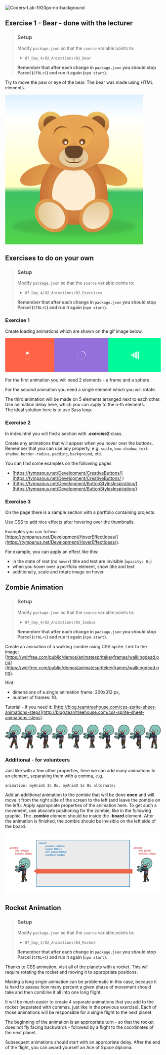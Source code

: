 ![Coders-Lab-1920px-no-background](https://user-images.githubusercontent.com/30623667/104709394-2cabee80-571f-11eb-9518-ea6a794e558e.png)


## Exercise 1 - Bear - done with the lecturer

> ### Setup
> Modify `package.json` so that the `source` variable points to:
> -  `07_Day_4/02_Animations/01_Bear`
>
> **Remember that after each change in `package.json` you should stop Parcel (`CTRL+C`) and run it again (`npm start`).**

Try to move the paw or eye of the bear. The bear was made using HTML elements.

![Bear](images/bear.png)


## Exercises to do on your own

> ### Setup
> Modify `package.json` so that the `source` variable points to:
> -  `07_Day_4/02_Animations/02_Exercises`
>
> **Remember that after each change in `package.json` you should stop Parcel (`CTRL+C`) and run it again (`npm start`).**


### Exercise 1

Create loading animations which are shown on the gif image below.

![](images/loading.gif)

For the first animation you will need 2 elements - a frame and a sphere.

For the second animation you need a single element which you will rotate.

The third animation will be made on 5 elements arranged next to each other.   
Use animation delay here, which you can apply to the n-th elements.   
The ideal solution here is to use Sass loop.


### Exercise 2

In index.html you will find a section with **.exercise2** class.

Create any animations that will appear when you hover over the buttons.
Remember that you can use any property, e.g.
`scale`, `box-shadow`, `text-shadow`, `border-radius`, `padding`, `background`, etc.

You can find some examples on the following pages:
 - [https://tympanus.net/Development/CreativeButtons/](https://tympanus.net/Development/CreativeButtons/ )
 - [https://tympanus.net/Development/ButtonStylesInspiration/](https://tympanus.net/Development/ButtonStylesInspiration/)


### Exercise 3

On the page there is a sample section with a portfolio containing projects.

Use CSS to add nice effects after hovering over the thumbnails.

Examples you can follow: [https://tympanus.net/Development/HoverEffectIdeas/](https://tympanus.net/Development/HoverEffectIdeas/).

For example, you can apply an effect like this:
- in the state of rest (no `hover`) title and text are invisible (`opacity: 0;`)
- when you hover over a portfolio element, show title and text
- additionally, scale and rotate image on hover


## Zombie Animation

> ### Setup
> Modify `package.json` so that the `source` variable points to:
> -  `07_Day_4/02_Animations/03_Zombie`
>
> **Remember that after each change in `package.json` you should stop Parcel (`CTRL+C`) and run it again (`npm start`).**

Create an animation of a walking zombie using CSS sprite.
Link to the image: [https://wdrfree.com/public/demos/animatespritekeyframes/walkingdead.png](https://wdrfree.com/public/demos/animatespritekeyframes/walkingdead.png).

Hint:
- dimensions of a single animation frame: 200x312 px,
- number of frames: 10.

Tutorial - if you need it: [http://blog.teamtreehouse.com/css-sprite-sheet-animations-steps](http://blog.teamtreehouse.com/css-sprite-sheet-animations-steps).

![Zombie](images/walkingdead.png)

### Additional - for volunteers
Just like with a few other properties, here we can add many animations to an element, separating them with a comma, e.g.
```
animation: myAnim1 3s 0s, myAnim2 5s 0s alternate;
```
Add an additional animation to the zombie that will be done **once** and will move it from the right side of the screen to the left (and leave the zombie on the left). Apply appropriate properties of the animation here. To get such a movement, use absolute positioning for the zombie, like in the following graphic. The **.zombie** element should be inside the **.board** element. After the animation is finished, the zombie should be invisible on the left side of the board.

![Zombie animation](images/animacja-zombie.png)


## Rocket Animation

> ### Setup
> Modify `package.json` so that the `source` variable points to:
> -  `07_Day_4/02_Animations/04_Rocket`
>
> **Remember that after each change in `package.json` you should stop Parcel (`CTRL+C`) and run it again (`npm start`).**

Thanks to CSS animation, visit all of the planets with a rocket.
This will require rotating the rocket and moving it to appropriate positions.

Making a long single animation can be problematic in this case, because it is hard to assess how many percent a given phase of movement should take and then combine it all into one long flight.

It will be much easier to create 4 separate animations that you add to the rocket (separated with commas, just like in the previous exercise). Each of those animations will be responsible for a single flight to the next planet.

The beginning of the animation is an appropriate turn - so that the rocket does not fly facing backwards - followed by a flight to the coordinates of the next planet.

Subsequent animations should start with an appropriate delay. After the end of the flight, you can award yourself an Ace of Space diploma.
